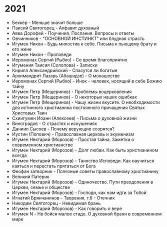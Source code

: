
# 2021
- Беккер - Меньше значит больше
- Паисий Святогорец - Алфавит духовный
- Авва Дорофей - Поучения. Послания. Вопросы и ответы
- Овчинников - "ОСНОВНОЙ ИНСТИНКТ" или блудная страсть
- Игумен Никон - Будь милостив к себе. Письма к пьющему брату и его жене
- Игумен Никон - Проповеди
- Иеромонах Сергий (Рыбко) - Се время благоприятно
- Игумения Таисия (Солопова) - Записки
- Кирилл Александрийский - Спасутся ли богатые
- Архимандрит Лазарь (Абашидзе) - О монашестве
- Иеромонах Сергий (Рыбко) - Инок - человек, носящий в себе Божию тайну
- Игумен Петр (Мещеринов) - Проблемы воцерковления
- Игумен Петр (Мещеринов) - О некоторых наших ошибках
- Игумен Петр (Мещеринов) - Чашу жизни вкусите. О необходимости для истинного христианина постоянного причащения Святых Христовых Таин
- Схиигумен Иоанн (Алексеев) - Письма о духовной жизни
- Виноградов - О страстях и искушениях
- Даниил Сысоев - Почему верующие ссорятся?
- Иустин (Попович) - Православная церковь и экуменизм
- Игумен Нектарий (Морозов) - Простая тайна. Заметки о современном христианстве
- Игумен Нектарий (Морозов) - Долг любви. Как быть христианином всегда
- Игумен Нектарий (Морозов) - Таинство Исповеди. Как научиться каяться и перестать прятаться от Бога
- Феофан затворник - Полезные советы православному христианину
- Великий Патерик
- Игумен Нектарий (Морозов) - Одиночество. Пути преодоления в Церкви, семье и обществе
- Игумен Нектарий (Морозов) - Господи, как нам идти за Тобой
- Игнатий Брянчанинов - Творения, т.6 - Отечник
- Никодим Святогорец - Невидимая брань
- Игумен Нектарий (Морозов) - Как говорить о вере
- Игумен N - Не бойся малое стадо. О духовной брани в современном мире
